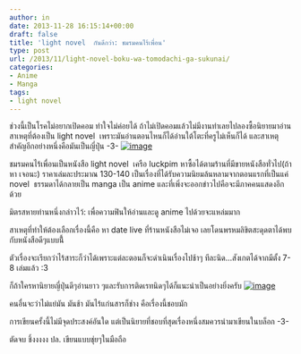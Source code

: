 ```yaml
---
author: in
date: 2013-11-28 16:15:14+00:00
draft: false
title: 'light novel  กัน​ดี​กว่า​: ชมรม​คน​ไร้​เพื่อน​'
type: post
url: /2013/11/light-novel-boku-wa-tomodachi-ga-sukunai/
categories:
- Anime
- Manga
tags:
- light novel
---
```


ช่วงนี้​เป็น​โรค​ไม่​อยาก​เปิด​คอม​ ทำ​ใจ​ไม่​ค่อย​ได้​ ถ้า​ไม่​เปิด​คอม​แล้ว​ไม่มี​งาน​ทำ​ เลย​ไป​ลอง​ซื้อ​นิยาย​มา​อ่าน​ สาเหตุ​ที่​ต้อง​เป็น​ light novel  เพราะ​มัน​อ่าน​ตอน​ไหน​ก็​ได้​ อ่าน​ใต้​โตะ​ที่​ครู​ไม่​เห็น​ก็​ได้​ และ​สาเหตุ​สำคัญ​อีก​อย่าง​หนึ่ง​คือ​มัน​เป็น​ญี่ปุ่น​ -​3-​
[![image](https://www.innnblog.com/wp-content/uploads/2013/11/wpid-wp-1385655131810.jpg)
](https://www.innnblog.com/wp-content/uploads/2013/11/wpid-wp-1385655131810.jpg)

ชมรม​คน​ไร้​เพื่อน​เป็น​หนังสือ​ light novel  เครือ​ luckpim หา​ซื้อ​ได้​ตาม​ร้าน​ที่​มี​ขาย​หนังสือ​ทั่วไป​(ถ้า​หา เจอ​นะ) ราคา​เล่ม​ละ​ประมาณ​ 130-140
เป็น​เรื่อง​ที่​ได้​รับ​ความ​นิยม​ล้นหลาม​จาก​ตอน​แรก​ที่​เป็น​แค่​ novel  ธรรมดา​ได้​กลายเป็น​ manga เป็น​ anime และ​ที่​เพิ่ง​จะ​ออก​ข่าว​ไป​คือ​จะ​มี​ภาค​คน​แสดง​อีก​ด้วย​

มิตร​สหาย​ท่าน​หนึ่ง​กล่าว​ไว้​: เพื่อ​ความ​ฟิน​ให้​อ่าน​และ​ดู​ anime ไป​ด้วย​จะ​แหล่มมาก​

สาเหตุ​ที่​ทำ​ให้​ต้อง​เลือก​เรื่อง​นี้​คือ​ หา​ date​ live ที่​ร้าน​หนังสือ​ไม่​เจอ​ ​ เลย​โดน​พรหมลิขิต​สะดุดตา​ได้​พบ​กับ​หนังสือ​ดี​ๆ​แบ​บนี้​้

ตัว​เรื่อง​จะ​เรียก​ว่า​ไร้​สาระ​ก็​ว่า​ได้​เพราะ​แต่​ละ​ตอน​ก็​จะ​ดำเนิน​เรื่อง​ไป​ช้า​ๆ​ ทีละ​นิด...​ สังเกต​ได้​จาก​มี​ตั้ง​ 7-8​ เล่ม​แล้ว​ :3

ก็​ถ้า​ใคร​หา​นิยาย​ญี่ปุ่น​ดี​ๆ​อ่าน​ยาว ๆและ​รับ​การ​ติด​เรท​นิด​ๆ​ได้​ก็​แนะนำ​เป็น​อย่างยิ่ง​ครับ​
[![image](https://www.innnblog.com/wp-content/uploads/2013/11/wpid-wp-1385655280292.jpg)
](https://www.innnblog.com/wp-content/uploads/2013/11/wpid-wp-1385655280292.jpg)

คน​อื่น​จะ​ว่า​ไม่​แย่​มัน​ มัน​ช้า​ มัน​ไร้​แก่น​สาร​ก็​ช่าง​ คือ​เรื่อง​นี้​ชอบ​มัก​

การ​เขียน​ครั้งนี้​ไม่มี​จุด​ประสงค์​อัน​ใด​ แต่​เป็น​นิยาย​ที่​ชอบ​ที่​สุด​เรื่อง​หนึ่ง​ สมควร​นำ​มา​เขียน​ใน​บล็อก​ -​3-

ตัด​จบ​ ชิ้งงงง​ง
ปล. เขียน​แบบ​ชุ่ย​ๆ​ใน​มือถือ​
